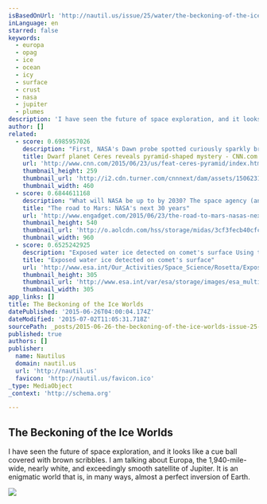 ```yaml
---
isBasedOnUrl: 'http://nautil.us/issue/25/water/the-beckoning-of-the-ice-worlds'
inLanguage: en
starred: false
keywords:
  - europa
  - opag
  - ice
  - ocean
  - icy
  - surface
  - crust
  - nasa
  - jupiter
  - plumes
description: 'I have seen the future of space exploration, and it looks like a cue ball covered with brown scribbles. I am talking about Europa, the 1,940-mile-wide, nearly white, and exceedingly smooth satellite of Jupiter. It is an enigmatic world that is, in many ways, almost a perfect inversion of Earth.'
author: []
related:
  - score: 0.6985957026
    description: "First, NASA's Dawn probe spotted curiously sparkly bright spots on the surface of Ceres, the dwarf planet that lies in the asteroid belt between Mars and Jupiter. Beats us, the scientists said. Now, cameras on the tractor-trailer-size spacecraft have captured a baffling structure rising 3 miles above the planet's cratered surface."
    title: Dwarf planet Ceres reveals pyramid-shaped mystery - CNN.com
    url: 'http://www.cnn.com/2015/06/23/us/feat-ceres-pyramid/index.html'
    thumbnail_height: 259
    thumbnail_url: 'http://i2.cdn.turner.com/cnnnext/dam/assets/150623122201-feat-ceres-pyramid-large-169.jpg'
    thumbnail_width: 460
  - score: 0.6844611168
    description: "What will NASA be up to by 2030? The space agency (and even President Barack Obama) hopes it will be close to launching a manned mission to the surface of Mars. But, before that's possible, there's a whole lot of puzzle pieces to fit together."
    title: "The road to Mars: NASA's next 30 years"
    url: 'http://www.engadget.com/2015/06/23/the-road-to-mars-nasas-next-30-years/'
    thumbnail_height: 540
    thumbnail_url: 'http://o.aolcdn.com/hss/storage/midas/3cf3fecb40cfc1f45fb71292c792b768/201871697/nasa-mars-mission-2015-04-17-01.jpg'
    thumbnail_width: 960
  - score: 0.6525242925
    description: "Exposed water ice detected on comet's surface Using the high-resolution science camera on board ESA's Rosetta spacecraft, scientists have identified more than a hundred patches of water ice a few metres in size on the surface of Comet 67P/Churyumov-Gerasimenko."
    title: "Exposed water ice detected on comet's surface"
    url: 'http://www.esa.int/Our_Activities/Space_Science/Rosetta/Exposed_water_ice_detected_on_comet_s_surface'
    thumbnail_height: 305
    thumbnail_url: 'http://www.esa.int/var/esa/storage/images/esa_multimedia/images/2015/06/ice_on_comet_67p_churyumov-gerasimenko/15473871-1-eng-GB/Ice_on_Comet_67P_Churyumov-Gerasimenko_medium_square.jpg'
    thumbnail_width: 305
app_links: []
title: The Beckoning of the Ice Worlds
datePublished: '2015-06-26T04:00:04.174Z'
dateModified: '2015-07-02T11:05:31.718Z'
sourcePath: _posts/2015-06-26-the-beckoning-of-the-ice-worlds-issue-25-water-nautilus.md
published: true
authors: []
publisher:
  name: Nautilus
  domain: nautil.us
  url: 'http://nautil.us'
  favicon: 'http://nautil.us/favicon.ico'
_type: MediaObject
_context: 'http://schema.org'

---
```

<article style=""><h1>The Beckoning of the Ice Worlds</h1><p>I have seen the future of space exploration, and it looks like a cue ball covered with brown scribbles. I am talking about Europa, the 1,940-mile-wide, nearly white, and exceedingly smooth satellite of Jupiter. It is an enigmatic world that is, in many ways, almost a perfect inversion of Earth.</p><img src="http://static.nautil.us/6485_263fc48aae39f219b4c71d9d4bb4aed2.png" /></article>